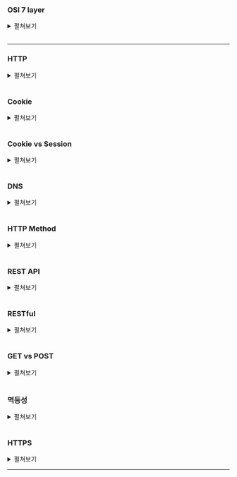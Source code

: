 
### OSI 7 layer

<details>
  <summary>펼쳐보기</summary>
  &nbsp;&nbsp;네트워크 통신의 과정을 단계별로 구분하고, 구분을 통해 문제 발생시 수정이 필요한 단계를 명확히 파악하기 용이합니다.
  <br>
  &nbsp;&nbsp;7계층은 Application layer로 통신의 최종 목적지입니다. 응용 프로그램의 서비스를 이행하며, HTTP, FTP, DNS 등이 포함됩니다. 데이터 단위는 Message입니다.
  <br>
  &nbsp;&nbsp;6계층은 Presentation layer로 데이터의 압축 및 변환을 담당하고, 데이터의 포맷을 정의합니다. JPEG, MPEG 등이 포함됩니다.
  <br>
  &nbsp;&nbsp;5계층은 Session layer로 데이터 통신을 위한 논리적 연결을 담당하며, 세션을 생성해 통신합니다. API, Socket 등이 포함됩니다.
  <br>
  &nbsp;&nbsp;4계층은 Transport layer로 사용자간 통신의 endpoint입니다. 데이터 단위는 Segment이고, TCP와 UDP 등이 포함됩니다.
  <br>
  &nbsp;&nbsp;3계층은 Network layer로 주소인 IP를 기반으로 라우터를 통해 경로를 생성해 네트워크 통신을 담당합니다. 데이터의 단위는 Packet이며 관련 기기로는 Router가 있습니다.
  <br>
  &nbsp;&nbsp;2계층은 Datalink layer로 오류 검출 및 흐름제어로 데이터의 물리적 전송에 대한 신뢰성을 보장합니다. 데이터 단위는 Frame이며 관련 기기로는 Ethernet이 있습니다.
  <br>
  &nbsp;&nbsp;1계층은 Pysical layer로 데이터를 전기 신호로 변환합니다. 데이터 단위는 bit입니다.
</details>

<br>

---
### HTTP

<details>
  <summary>펼쳐보기</summary>
  &nbsp;&nbsp;HTTP는 HyperText Transfer Protocol의 약어로 Connectionless한 통신 방식입니다. Client-Server간 메시지를 통해 데이터를 교환하며, 메시지는 요청(Request)와 응답(Response) 2가지 타입으로 구분됩니다. HTTP는 신뢰성있는 통신을 보장하기 위해 TCP를 사용합니다.
  <br>
  &nbsp;&nbsp;HTTP는 Stateless한데, 이는 두 사용자간 Req-Res 통신이 이루어진 후, TCP 연결이 끊어진 뒤 이후에는 상대방의 상태를 알 수 없다는 특징을 나타냅니다.
</details>

<br>

### Cookie

<details>
  <summary>펼쳐보기</summary>
  &nbsp;&nbsp;HTTP는 Stateless하기 때문에 서버는 사용자의 정보를 알 수 없습니다. Cookie는 서버가 사용자를 식별하고, 필요한 최소한의 정보를 담기 위한 데이터로 서버는 필요하다면 Cookie가 없는 사용자에게 사용자의 정보를 담은 Cookie를 응답으로 반환하고, 사용자는 이후 Cookie를 포함한 요청을 전송합니다. 서버는 Cookie의 정보를 확인해 사용자에게 적절한 서비스를 제공할 수 있습니다.
</details>

<br>

### Cookie vs Session

<details>
  <summary>펼쳐보기</summary>
  &nbsp;&nbsp;Cookie와 Session은 모두 HTTP의 Connectionless, Stateless 특성으로 인해 서비스를 이용 중인 사용자를 식별하지 못하는 문제를 해결하기 위해 활용되지만 다음과 같은 차이점이 있습니다.
  <br>
  &nbsp;&nbsp;먼저 Cookie는 사용자 컴퓨터의 드라이브, Session은 서버에 저장됩니다. Cookie는 사용자 컴퓨터에 저장되는 만큼 Session에 비해 보안에 취약할 수 있습니다.
  <br>
  &nbsp;&nbsp;Cookie는 서버에서 생성되었을 때 만료기간을 지정받으며, 만료될 경우 사용이 불가능합니다. Session은 브라우저의 종료 시에 소멸하지만, 별도로 만료기간을 가질 수 있습니다.
  <br>
  &nbsp;&nbsp;세션은 쿠키에 비해 서버의 자원을 많이 활용하는 만큼 속도 측면에서 불리할 수 있습니다.
</details>

<br>

### DNS

<details>
  <summary>펼쳐보기</summary>
  &nbsp;&nbsp;DNS는 Domain Name System의 약어로 IP를 사람이 이해하기 쉬운 이름으로 변경해주는 시스템입니다. 사용자의 입장에서는 서비스의 IP가 변경되었더라도, 동일한 도메인을 사용한다면 이를 인지할 수 없습니다.
</details>

<br>

### HTTP Method

<details>
  <summary>펼쳐보기</summary>
  &nbsp;&nbsp;'GET'은 필요한 데이터의 조회
  <br>
  &nbsp;&nbsp;'POST'는 데이터의 추가
  <br>
  &nbsp;&nbsp;'PUT'은 이미 존재하는 자원이 있다면 해당 자원을 전체 갱신, 없다면 생성
  <br>
  &nbsp;&nbsp;'PATCH'는 존재하는 자원에 대해 일부분만 수정
  <br>
  &nbsp;&nbsp;'DELETE'는 요청 자원을 삭제
</details>

<br>

### REST API

<details>
  <summary>펼쳐보기</summary>
  &nbsp;&nbsp;REST는 HTTP URI를 통해 자원을 명시하고 Method로 자원을 처리하도록 설계된 아키텍처입니다. 이러한 REST 아키텍처를 기반으로 만들어진 API가 REST API입니다. REST의 구성요소로는 자원(Resource), 행위(Verb), 표현(Representations)이 있습니다. API Method는 다음과 같습니다.
  <br>
  &nbsp;&nbsp;'GET'은 필요한 데이터의 요청을 위해 활용됩니다.
  <br>
  &nbsp;&nbsp;'POST'는 데이터의 추가 및 수정, 삭제를 위해 활용됩니다.
  <br>
  &nbsp;&nbsp;'PUT'은 이미 존재하는 자원을 수정하기 위해 활용됩니다.
  <br>
  &nbsp;&nbsp;'DELETE'는 존재하는 자원을 삭제하기 위해 활용됩니다.
</details>

<br>

### RESTful

<details>
  <summary>펼쳐보기</summary>
  &nbsp;&nbsp;RESTful하다는 것은 REST 원리를 따르는 시스템을 의미합니다. Rest API 개발 원칙에는 다음과 같은 규칙이 있습니다.
  <br>
  &nbsp;&nbsp;첫째로, URI를 통해 자원을 명확하게 식별할 수 있어야 합니다. URI는 자원의 주소 및 종류, 내용을 유추할 수 있는 내용을 담고 있어야 합니다.
  <br>
  &nbsp;&nbsp;둘째로, 행위는 명시적으로 활용되어야 합니다. 자원에 대한 행위는 적절한 REST API Method를 통해 처리되어야 함을 의미합니다.
  <br>
  &nbsp;셋째로, 자기 서술적(Self-descriptive)이어야 합니다. 자원의 메타 데이터만을 통해 어떤 종류의 데이터인지, 데이터 처리를 위해 어떤 어플리케이션을 활용해야 하는지 유추할 수 있어야합니다.
</details>

<br>

### GET vs POST

<details>
  <summary>펼쳐보기</summary>
  &nbsp;&nbsp;GET은 주로 자원의 조회를 위해, POST는 추가, 수정, 삭제를 위해 활용됩니다. 그렇기 때문에 메소드 실행 전후로 결과가 바뀌지 않는 GET은 멱등성을 가집니다.
  <br>
  &nbsp;&nbsp;GET은 캐싱이 가능한 반면 POST는 캐싱이 불가능합니다. 또, GET은 URI에 타겟 자원을 명시하기 때문에 메시지의 Header에 담기는 반면, POST는 메시지의 body에 담기므로 상대적으로 자원이 직접 노출되지 않은 POST가 안전합니다.
</details>

<br>

### 멱등성

<details>
  <summary>펼쳐보기</summary>
  &nbsp;&nbsp;멱등성이란 동일한 메소드가 여러 번 실행되더라도 항상 같은 응답을 받을 경우, 멱등성을 가진다고 말합니다. REST API에서 GET, PUT, DELETE은 멱등성인 반면 POST는 매 요청마다 새로운 데이터가 추가되기 때문에 멱등성을 가지지 않습니다.
</details>

<br>

### HTTPS

<details>
  <summary>펼쳐보기</summary>
  &nbsp;&nbsp;HTTPS는 HTTP가 가진 보안적 문제를 해결하기 위해 등장한 프로토콜입니다. HTTP는 메시지 내용이 Text로 이루어져 있기 때문에 메시지가 노출되거나 탈취되었을 때 정보가 유출될 수 있는 보안 문제가 있습니다.
  <br>
  &nbsp;&nbsp;HTTPS는 SSL/TLS를 통해 메시지를 암호화합니다. 이는 전송-응용계층 사이에서 진행되며 모든 Req-Res 메시지는 전송계층에서 메시지의 body에 담긴 내용을 암호화해 네트워크 계층으로 보냅니다.
  <br>
  &nbsp;&nbsp;HTTPS의 통신과정은 간략하게 설명하면 다음과 같습니다. 먼저 TCP 연결을 체결하는 과정 중에 클라이언트는 서버로부터 서버의 공개키를 받습니다. 클라이언트는 자신의 대칭키를 서버의 공개키로 암호화해 서버에 전달하고, 서버는 개인키로 클라이언트의 대칭키를 얻습니다. 이후 통신에는 이 대칭키를 통해 메시지를 암호화합니다.
  <br>
  &nbsp;&nbsp;이처럼 HTTPS는 HTTP에 비해 암호화를 위한 추가적인 작업을 요하므로 서버의 부하가 발생할 수 있고, 연결이 종료된 이후 다시 재연결에서는 ㅈ
</details>

---
### 